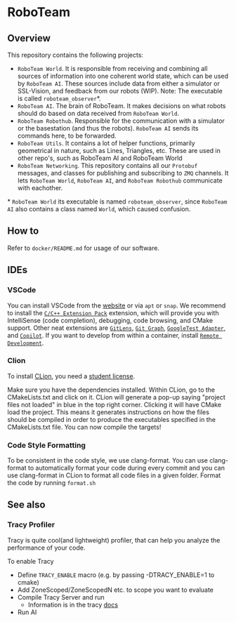 # RoboTeam

## Overview
This repository contains the following projects:

- `RoboTeam World`. It is responsible from receiving and combining all sources of information into one coherent world state, which can be used by `RoboTeam AI`. These sources include data from either a simulator or SSL-Vision, and feedback from our robots (WIP). Note: The executable is called `roboteam_observer`*. 
- `RoboTeam AI`. The brain of RoboTeam. It makes decisions on what robots should do based on data received from `RoboTeam World`.
- `RoboTeam Robothub`. Responsible for the communication with a simulator or the basestation (and thus the robots). `RoboTeam AI` sends its commands here, to be forwarded.
- `RoboTeam Utils`. It contains a lot of helper functions, primarily geometrical in nature, such as Lines, Triangles, etc. These are used in other repo's, such as RoboTeam AI and RoboTeam World
- `RoboTeam Networking`. This repository contains all our `Protobuf` messages, and classes for publishing and subscribing to `ZMQ` channels. It lets `RoboTeam World`, `RoboTeam AI`, and `RoboTeam Robothub` communicate with eachother. 

\* `RoboTeam World` its executable is named `roboteam_observer`, since `RoboTeam AI` also contains a class named `World`, which caused confusion.



## How to
Refer to `docker/README.md` for usage of our software.

## IDEs
### VSCode
You can install VSCode from the [website](https://code.visualstudio.com/download) or via `apt` or `snap`. We recommend to install the [`C/C++ Extension Pack`](https://marketplace.visualstudio.com/items?itemName=ms-vscode.cpptools-extension-pack) extension, which will provide you with IntelliSense (code completion), debugging, code browsing, and CMake support. Other neat extensions are [`GitLens`](https://marketplace.visualstudio.com/items?itemName=eamodio.gitlens), [`Git Graph`](https://marketplace.visualstudio.com/items?itemName=mhutchie.git-graph), [`GoogleTest Adapter`](https://marketplace.visualstudio.com/items?itemName=DavidSchuldenfrei.gtest-adapter), and [`Copilot`](https://marketplace.visualstudio.com/items?itemName=GitHub.copilot). If you want to develop from within a container, install [`Remote Development`](https://marketplace.visualstudio.com/items?itemName=ms-vscode-remote.vscode-remote-extensionpack).

### Clion
To install [CLion](https://www.jetbrains.com/clion/), you need a [student license](https://www.jetbrains.com/community/education/#students/).

Make sure you have the dependencies installed. Within CLion, go to the CMakeLists.txt and click on it. CLion will generate a pop-up saying "project files not loaded" in blue in the top right corner. Clicking it will have CMake load the project. This means it generates instructions on how the files should be compiled in order to produce the executables specified in the CMakeLists.txt file. You can now compile the targets!

### Code Style Formatting
To be consistent in the code style, we use clang-format. You can use clang-format to automatically format your code during every commit and you can use clang-format in CLion to format all code files in a given folder. Format the code by running `format.sh`
## See also

### Tracy Profiler
Tracy is quite cool(and lightweight) profiler, that can help you analyze the performance of your code.

To enable Tracy
- Define `TRACY_ENABLE` macro (e.g. by passing -DTRACY_ENABLE=1 to cmake)
- Add ZoneScoped/ZoneScopedN etc. to scope you want to evaluate
- Compile Tracy Server and run
  - Information is in the tracy [docs](https://github.com/wolfpld/tracy)
- Run AI
